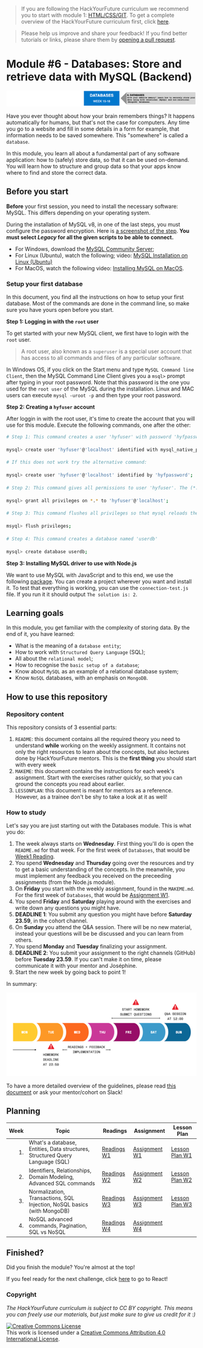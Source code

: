 > If you are following the HackYourFuture curriculum we recommend you to start with module
> 1: [HTML/CSS/GIT](https://github.com/HackYourFuture/HTML-CSS). To get a complete overview of the HackYourFuture
> curriculum first, click [here](https://github.com/HackYourFuture/curriculum).

> Please help us improve and share your feedback! If you find better tutorials or links, please share them
> by [opening a pull request](https://github.com/HackYourFuture/databases/pulls).

# Module #6 - Databases: Store and retrieve data with MySQL (Backend)

![Databases](./assets/databases.png)

Have you ever thought about how your brain remembers things? It happens automatically for humans, but that's not the case for computers. Any time you go to a website and fill in some details in a form for example, that information needs to be saved somewhere. This "somewhere" is called a `database`.

In this module, you learn all about a fundamental part of any software application: how to (safely) store data, so that it can be used on-demand. You will learn how to structure and group data so that your apps know where to find and store the correct data.

## Before you start

**Before** your first session, you need to install the necessary software: MySQL. This differs depending on your operating system.

During the installation of MySQL v8, in one of the last steps, you must configure the password encryption. Here is [a screenshot of the step](https://i.stack.imgur.com/nFnWV.jpg). **You must select _Legacy_ for all the given scripts to be able to connect.**

- For Windows, download the [MySQL Community Server](https://dev.mysql.com/downloads/mysql/);
- For Linux (Ubuntu), watch the following;
  video: [MySQL Installation on Linux (Ubuntu)](https://www.youtube.com/watch?v=Y_LibBhOGOY)
- For MacOS, watch the following video: [Installing MySQL on MacOS](https://www.youtube.com/watch?v=HxCXyxFEA0s).

### Setup your first database

In this document, you find all the instructions on how to setup your first database. Most of the commands are done in the command line, so make sure you have yours open before you start.

**Step 1: Logging in with the `root` user**

To get started with your new MySQL client, we first have to login with the `root` user.

> A root user, also known as a `superuser` is a special user account that has access to all commands and files of any
> particular software.

In Windows OS, if you click on the Start menu and type `MySQL Command line Client`, then the MySQL Command Line Client gives you a `msql>` prompt after typing in your root password. Note that this password is the one you used for the `root user` of the MySQL during the installation. Linux and MAC users can execute `mysql -uroot -p` and then type your root password.

**Step 2: Creating a `hyfuser` account**

After loggin in with the root user, it's time to create the account that you will use for this module. Execute the following commands, one after the other:

```bash
# Step 1: This command creates a user 'hyfuser' with password 'hyfpassword' for the database server at 'localhost'

mysql> create user 'hyfuser'@'localhost' identified with mysql_native_password by 'hyfpassword';

# If this does not work try the alternative command:

mysql> create user 'hyfuser'@'localhost' identified by 'hyfpassword';

# Step 2: This command gives all permissions to user 'hyfuser'. The (*.*) means every table of every database.

mysql> grant all privileges on *.* to 'hyfuser'@'localhost';

# Step 3: This command flushes all privileges so that mysql reloads the grant table and our changes are enabled

msyql> flush privileges;

# Step 4: This command creates a database named 'userdb'

mysql> create database userdb;
```

**Step 3: Installing MySQL driver to use with Node.js**

We want to use MySQL with JavaScript and to this end, we use the following [package](https://github.com/mysqljs/mysql). You can create a project wherever you want and install it. To test that everything is working, you can use the `connection-test.js` file. If you run it it should output `The solution is: 2`.

## Learning goals

In this module, you get familiar with the complexity of storing data. By the end of it, you have learned:

- What is the meaning of a `database entity`;
- How to work with `Structured Query Language` (SQL);
- All about the `relational model`;
- How to recognise the `basic setup of a database`;
- Know about `MySQL` as an example of a relational database system;
- Know `NoSQL` databases, with an emphasis on `MongoDB`.

## How to use this repository

### Repository content

This repository consists of 3 essential parts:

1. `README`: this document contains all the required theory you need to understand **while** working on the weekly assignment. It contains not only the right resources to learn about the concepts, but also lectures done by HackYourFuture mentors. This is the **first thing** you should start with every week
2. `MAKEME`: this document contains the instructions for each week's assignment. Start with the exercises rather quickly, so that you can ground the concepts you read about earlier.
3. `LESSONPLAN`: this document is meant for mentors as a reference. However, as a trainee don't be shy to take a look at it as well!

### How to study

Let's say you are just starting out with the Databases module. This is what you do:

1. The week always starts on **Wednesday**. First thing you'll do is open the `README.md` for that week. For the first week of `Databases`, that would be [Week1 Reading](/Week1/README.md).
2. You spend **Wednesday** and **Thursday** going over the resources and try to get a basic understanding of the concepts. In the meanwhile, you must implement any feedback you received on the preceeding assignments (from the Node.js module).
3. On **Friday** you start with the weekly assignment, found in the `MAKEME.md`. For the first week of `Databases`, that would be [Assignment W1](/Week1/MAKEME.md).
4. You spend **Friday** and **Saturday** playing around with the exercises and write down any questions you might have.
5. **DEADLINE 1**: You submit any question you might have before **Saturday 23.59**, in the cohort channel.
6. On **Sunday** you attend the Q&A session. There will be no new material, instead your questions will be be discussed and you can learn from others.
7. You spend **Monday** and **Tuesday** finalizing your assignment.
8. **DEADLINE 2**: You submit your assignment to the right channels (GitHub) before **Tuesday 23.59**. If you can't make it on time, please communicate it with your mentor and Joséphine.
9. Start the new week by going back to point 1!

In summary:

![Weekflow](assets/weekflow.png)

To have a more detailed overview of the guidelines, please read [this document](https://docs.google.com/document/d/1JUaEbxMQTyljAPFsWIbbLwwvvIXZ0VCHmCCN8RaeVIc/edit?usp=sharing) or ask your mentor/cohort on Slack!

## Planning

| Week | Topic                                                                         | Readings                       | Assignment                       | Lesson Plan                           |
| ---: | ----------------------------------------------------------------------------- | ------------------------------ | ------------------------------ | ------------------------------------- |
|   1. | What's a database, Entities, Data structures, Structured Query Language (SQL) | [Readings W1](Week1/README.md) | [Assignment W1](Week1/MAKEME.md) | [Lesson Plan W1](Week1/LESSONPLAN.md) |
|   2. | Identifiers, Relationships, Domain Modeling, Advanced SQL commands            | [Readings W2](Week2/README.md) | [Assignment W2](Week2/MAKEME.md) | [Lesson Plan W2](Week2/LESSONPLAN.md) |
|   3. | Normalization, Transactions, SQL Injection, NoSQL basics (with MongoDB)       | [Readings W3](Week3/README.md) | [Assignment W3](Week3/MAKEME.md) | [Lesson Plan W3](Week3/LESSONPLAN.md) |
|   4. | NoSQL advanced commands, Pagination, SQL vs NoSQL                             | [Readings W4](Week4/README.md) | [Assignment W4](Week4/MAKEME.md) |  |

## Finished?

Did you finish the module? You're almost at the top!

If you feel ready for the next challenge, click [here](https://www.github.com/HackYourFuture/react) to go to React!

### Copyright

_The HackYourFuture curriculum is subject to CC BY copyright. This means you can freely use our materials, but just make sure to give us credit for it :)_

<a rel="license" href="http://creativecommons.org/licenses/by/4.0/"><img alt="Creative Commons License" style="border-width:0" src="https://i.creativecommons.org/l/by/4.0/88x31.png" /></a><br />
This work is licensed under a <a rel="license" href="http://creativecommons.org/licenses/by/4.0/">Creative Commons
Attribution 4.0 International License</a>.
